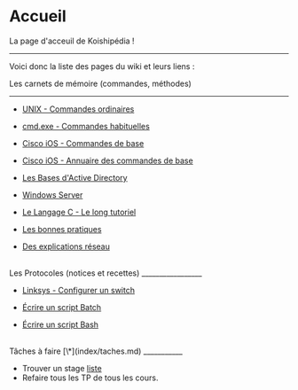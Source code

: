 # Accueil
La page d'acceuil de Koishipédia !
_________________

Voici donc la liste des pages du wiki et leurs liens :
  
Les carnets de mémoire (commandes, méthodes)  

_____________________   
	 
* [UNIX - Commandes ordinaires](index/commandes-unix-simples.md)  

* [cmd.exe - Commandes habituelles](index/commandes-DOS.md)  

* [Cisco iOS - Commandes de base](index/cisco.md)  

* [Cisco iOS - Annuaire des commandes de base](index/cisco-ios-annuaire.md)

* [Les Bases d'Active Directory](index/active-directory-bases.md)  
   
* [Windows Server](index/windows-server-bases.md)  

* [Le Langage C - Le long tutoriel](index/tutoC.md)  
  
* [Les bonnes pratiques](index/pratiques.md)  

* [Des explications réseau](index/réseau.md)
    
<br>
Les Protocoles (notices et recettes) 
_________________   
    
* [Linksys - Configurer un switch](index/linksys-VLAN.md)    
  
* [Écrire un script Batch](index/Batch.md)  
  
* [Écrire un script Bash](index/Bash.md)  

<br>
Tâches à faire [\*](index/taches.md) 
___________

* Trouver un stage [liste](index/taches/entreprises.md)
* Refaire tous les TP de tous les cours.
